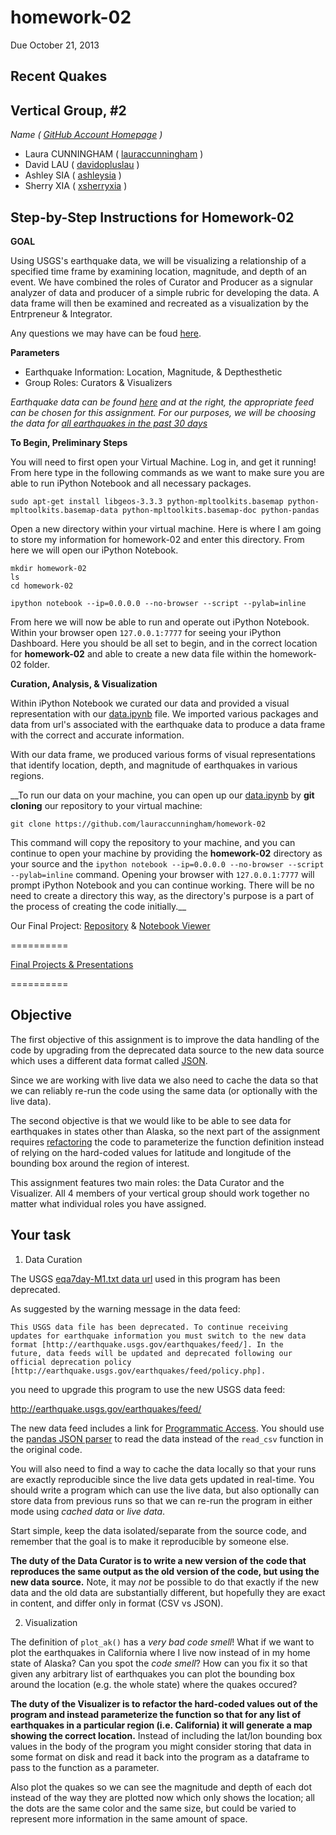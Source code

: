 homework-02
===========
Due October 21, 2013

**Recent Quakes**
----

Vertical Group, #2
-----
_Name ( [GitHub Account Homepage](https://github.com) )_
  - Laura CUNNINGHAM ( [lauraccunningham](https://github.com/lauraccunningham) )            
  - David LAU ( [davidopluslau](https://github.com/davidopluslau) )
  - Ashley SIA ( [ashleysia](https://github.com/ashleysia) )
  - Sherry XIA ( [xsherryxia](https://github.com/xsherryxia) )

Step-by-Step Instructions for Homework-02
-----

**GOAL**

Using USGS's earthquake data, we will be visualizing a relationship of a specified time frame by examining location, magnitude, and depth of an event.  We have combined the roles of Curator and Producer as a signular analyzer of data and producer of a simple rubric for developing the data.  A data frame will then be examined and recreated as a visualization by the Entrpreneur & Integrator.

Any questions we may have can be foud [here](https://github.com/stat157/recent-quakes/issues?state=open).

**Parameters**

- Earthquake Information: Location, Magnitude, & Depthesthetic
- Group Roles: Curators & Visualizers

_Earthquake data can be found [here](http://earthquake.usgs.gov/earthquakes/feed/v1.0/geojson.php) and at the right, the appropriate feed can be chosen for this assignment.  For our purposes, we will be choosing the data for [all earthquakes in the past 30 days](http://earthquake.usgs.gov/earthquakes/feed/v1.0/summary/all_month.geojson)_

**To Begin, Preliminary Steps**

You will need to first open your Virtual Machine.  Log in, and get it running!  From here type in the following commands as we want to make sure you are able to run iPython Notebook and all necessary packages.

    sudo apt-get install libgeos-3.3.3 python-mpltoolkits.basemap python-mpltoolkits.basemap-data python-mpltoolkits.basemap-doc python-pandas

Open a new directory within your virtual machine.  Here is where I am going to store my information for homework-02 and enter this directory.  From here we will open our iPython Notebook.

    mkdir homework-02
    ls
    cd homework-02

    ipython notebook --ip=0.0.0.0 --no-browser --script --pylab=inline


From here we will now be able to run and operate out iPython Notebook.  Within your browser open `127.0.0.1:7777` for seeing your iPython Dashboard.  Here you should be all set to begin, and in the correct location for **homework-02** and able to create a new data file within the homework-02 folder.

**Curation, Analysis, & Visualization**

Within iPython Notebook we curated our data and provided a visual representation with our [data.ipynb](https://github.com/lauraccunningham/homework-02/blob/master/data.ipynb) file.  We imported various packages and data from url's associated with the earthquake data to produce a data frame with the correct and accurate information.

With our data frame, we produced various forms of visual representations that identify location, depth, and magnitude of earthquakes in various regions.

__To run our data on your machine, you can open up our [data.ipynb](https://github.com/lauraccunningham/homework-02/blob/master/data.ipynb) by **git cloning** our repository to your virtual machine:

    git clone https://github.com/lauraccunningham/homework-02

This command will copy the repository to your machine, and you can continue to open your machine by providing the **homework-02** directory as your source and the `ipython notebook --ip=0.0.0.0 --no-browser --script --pylab=inline` command.  Opening your browser with `127.0.0.1:7777` will prompt iPython Notebook and you can continue working.  There will be no need to create a directory this way, as the directory's purpose is a part of the process of creating the code initially.__


Our Final Project: [Repository](https://github.com/lauraccunningham/homework-02
) & [Notebook Viewer](http://nbviewer.ipython.org/urls/raw.github.com/lauraccunningham/homework-02/master/data.ipynb)

==========

[Final Projects & Presentations](https://github.com/stat157/recent-quakes/wiki/How-To-Submit-Your-Homework)

==========

Objective
----
The first objective of this assignment is to improve the data handling of the code by upgrading from the deprecated data source to the new data source which uses a different data format called [JSON](http://en.wikipedia.org/wiki/JSON).

Since we are working with live data we also need to cache the data so that we can reliably re-run the code using the same data (or optionally with the live data).

The second objective is that we would like to be able to see data for earthquakes in states other than Alaska, so the next part of the assignment requires [refactoring](http://en.wikipedia.org/wiki/Code_refactoring) the code to parameterize the function definition instead of relying on the hard-coded values for latitude and longitude of the bounding box around the region of interest.

This assignment features two main roles: the Data Curator and the Visualizer. All 4 members of your vertical group should work together no matter what individual roles you have assigned.

Your task
---------

1) Data Curation

The USGS [eqa7day-M1.txt data
url](http://earthquake.usgs.gov/earthquakes/catalogs/eqs7day-M1.txt)
used in this program has been deprecated.

As suggested by the warning message in the data feed:

    This USGS data file has been deprecated. To continue receiving
    updates for earthquake information you must switch to the new data
    format [http://earthquake.usgs.gov/earthquakes/feed/]. In the
    future, data feeds will be updated and deprecated following our
    official deprecation policy
    [http://earthquake.usgs.gov/earthquakes/feed/policy.php].

you need to upgrade this program to use the new USGS data feed:

http://earthquake.usgs.gov/earthquakes/feed/

The new data feed includes a link for [Programmatic
Access](http://earthquake.usgs.gov/earthquakes/feed/v1.0/geojson.php).
You should use the [pandas JSON
parser](http://pandas.pydata.org/pandas-docs/dev/io.html) to read the
data instead of the `read_csv` function in the original code.

You will also need to find a way to cache the data locally so that
your runs are exactly reproducible since the live data gets updated in
real-time. You should write a program which can use the live data, but
also optionally can store data from previous runs so that we can
re-run the program in either mode using *cached data* or *live data*.

Start simple, keep the data isolated/separate from the source code,
and remember that the goal is to make it reproducible by someone else.

**The duty of the Data Curator is to write a new version of the code
that reproduces the same output as the old version of the code, but
using the new data source.** Note, it may *not* be possible to do that
exactly if the new data and the old data are substantially different,
but hopefully they are exact in content, and differ only in format
(CSV vs JSON).

2) Visualization

The definition of `plot_ak()` has a *very bad code smell*! What if we
want to plot the earthquakes in California where I live now instead of
in my home state of Alaska? Can you spot the *code smell*? How can you
fix it so that given any arbitrary list of earthquakes you can plot
the bounding box around the location (e.g. the whole state) where the
quakes occured?

**The duty of the Visualizer is to refactor the hard-coded values out
of the program and instead parameterize the function so that for any
list of earthquakes in a particular region (i.e. California) it will
generate a map showing the correct location.** Instead of including
the lat/lon bounding box values in the body of the program you might
consider storing that data in some format on disk and read it back
into the program as a dataframe to pass to the function as a
parameter.

Also plot the quakes so we can see the magnitude and depth of each dot
instead of the way they are plotted now which only shows the location;
all the dots are the same color and the same size, but could be varied
to represent more information in the same amount of space.

